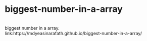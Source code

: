 # biggest-number-in-a-array
<br>
biggest number in a array.
<br>
link:https://mdyeasinarafath.github.io/biggest-number-in-a-array/
